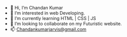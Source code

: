 - 👋 Hi, I’m Chandan Kumar 
- 👀 I’m interested in web Developing.
- 🌱 I’m currently learning HTML | CSS | JS
- 💞️ I’m looking to collaborate on my Futuristic website.
- 📫 Chandankumarjarvis@gmail.com

<!---
starkexpo42/starkexpo42 is a ✨ special ✨ repository because its `README.md` (this file) appears on your GitHub profile.
You can click the Preview link to take a look at your changes.
--->
